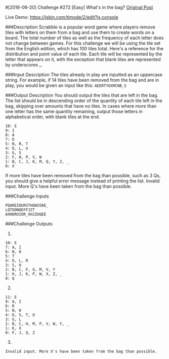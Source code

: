 #[2016-06-20] Challenge #272 [Easy] What's in the bag?
[Original Post](https://www.reddit.com/r/dailyprogrammer/comments/4oylbo/20160620_challenge_272_easy_whats_in_the_bag/)

Live Demo: https://jsbin.com/timode/2/edit?js,console

###Description
Scrabble is a popular word game where players remove tiles with letters on them from a bag and use them to create words on a board. The total number of tiles as well as the frequency of each letter does not change between games.
For this challenge we will be using the tile set from the English edition, which has 100 tiles total. Here's a reference for the distribution and point value of each tile.
Each tile will be represented by the letter that appears on it, with the exception that blank tiles are represented by underscores _.

###Input Description
The tiles already in play are inputted as an uppercase string. For example, if 14 tiles have been removed from the bag and are in play, you would be given an input like this:
`AEERTYOXMCNB_S`

###Output Description
You should output the tiles that are left in the bag. The list should be in descending order of the quantity of each tile left in the bag, skipping over amounts that have no tiles.
In cases where more than one letter has the same quantity remaining, output those letters in alphabetical order, with blank tiles at the end.
```
10: E
9: I
8: A
7: O
5: N, R, T
4: D, L, U
3: G, S
2: F, H, P, V, W
1: B, C, J, K, M, Q, Y, Z, _
0: X
```
If more tiles have been removed from the bag than possible, such as 3 Qs, you should give a helpful error message instead of printing the list.
Invalid input. More Q's have been taken from the bag than possible.

###Challenge Inputs
```
PQAREIOURSTHGWIOAE_
LQTOONOEFFJZT
AXHDRUIOR_XHJZUQEE
```

###Challenge Outputs

1.
```
10: E
7: A, I
6: N, O
5: T
4: D, L, R
3: S, U
2: B, C, F, G, M, V, Y
1: H, J, K, P, W, X, Z, _
0: Q
```

2.
```
11: E
9: A, I
6: R
5: N, O
4: D, S, T, U
3: G, L
2: B, C, H, M, P, V, W, Y, _
1: K, X
0: F, J, Q, Z
```

3.
```
Invalid input. More X's have been taken from the bag than possible.
```

